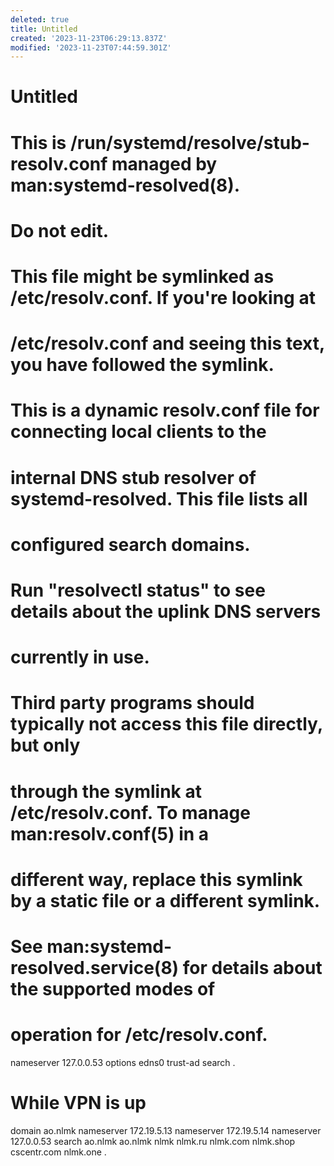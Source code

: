 ```yaml
---
deleted: true
title: Untitled
created: '2023-11-23T06:29:13.837Z'
modified: '2023-11-23T07:44:59.301Z'
---
```


# Untitled

# This is /run/systemd/resolve/stub-resolv.conf managed by man:systemd-resolved(8).
# Do not edit.
#
# This file might be symlinked as /etc/resolv.conf. If you're looking at
# /etc/resolv.conf and seeing this text, you have followed the symlink.
#
# This is a dynamic resolv.conf file for connecting local clients to the
# internal DNS stub resolver of systemd-resolved. This file lists all
# configured search domains.
#
# Run "resolvectl status" to see details about the uplink DNS servers
# currently in use.
#
# Third party programs should typically not access this file directly, but only
# through the symlink at /etc/resolv.conf. To manage man:resolv.conf(5) in a
# different way, replace this symlink by a static file or a different symlink.
#
# See man:systemd-resolved.service(8) for details about the supported modes of
# operation for /etc/resolv.conf.

nameserver 127.0.0.53
options edns0 trust-ad
search .


# While VPN is up

domain ao.nlmk
nameserver 172.19.5.13
nameserver 172.19.5.14
nameserver 127.0.0.53
search ao.nlmk ao.nlmk nlmk nlmk.ru nlmk.com nlmk.shop cscentr.com nlmk.one .
